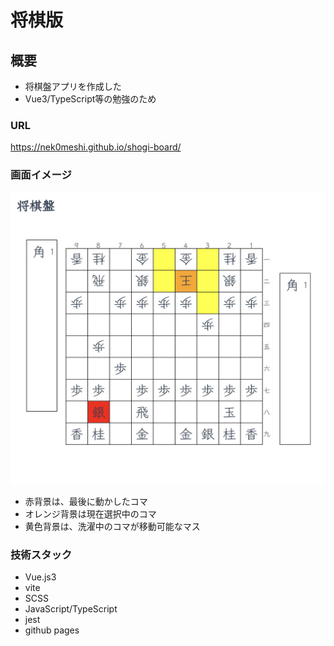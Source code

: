 # 将棋版

## 概要

* 将棋盤アプリを作成した
* Vue3/TypeScript等の勉強のため

### URL

https://nek0meshi.github.io/shogi-board/

### 画面イメージ

![画面イメージ](/resources/images/screen_image.jpg) 

* 赤背景は、最後に動かしたコマ
* オレンジ背景は現在選択中のコマ
* 黄色背景は、洗濯中のコマが移動可能なマス

### 技術スタック

* Vue.js3
* vite
* SCSS
* JavaScript/TypeScript
* jest
* github pages
